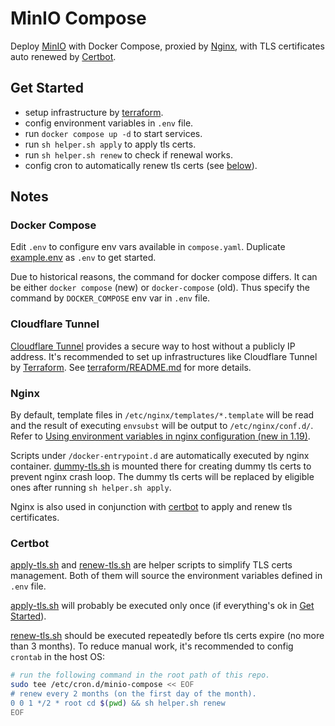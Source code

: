 # MinIO Compose

Deploy [MinIO](https://min.io/) with Docker Compose,
proxied by [Nginx](https://github.com/nginx/nginx),
with TLS certificates auto renewed by [Certbot](https://github.com/certbot/certbot).

## Get Started

- setup infrastructure by [terraform](./terraform/README.md).
- config environment variables in `.env` file.
- run `docker compose up -d` to start services.
- run `sh helper.sh apply` to apply tls certs.
- run `sh helper.sh renew` to check if renewal works.
- config cron to automatically renew tls certs (see [below](#certbot)).

## Notes

### Docker Compose

Edit `.env` to configure env vars available in `compose.yaml`.
Duplicate [example.env](./example.env) as `.env` to get started.

Due to historical reasons, the command for docker compose differs.
It can be either `docker compose` (new) or `docker-compose` (old).
Thus specify the command by `DOCKER_COMPOSE` env var in `.env` file.

### Cloudflare Tunnel

[Cloudflare Tunnel](https://developers.cloudflare.com/cloudflare-one/connections/connect-networks/)
provides a secure way to host without a publicly IP address.
It's recommended to set up infrastructures like Cloudflare Tunnel by [Terraform](https://www.terraform.io/).
See [terraform/README.md](./terraform/README.md) for more details.

### Nginx

By default, template files in `/etc/nginx/templates/*.template` will be read
and the result of executing `envsubst` will be output to `/etc/nginx/conf.d/`.
Refer to [Using environment variables in nginx configuration (new in 1.19)](https://hub.docker.com/_/nginx#:~:text=Using%20environment%20variables%20in%20nginx%20configuration%20(new%20in%201.19)).

Scripts under `/docker-entrypoint.d` are automatically executed by nginx
container. [dummy-tls.sh](./scripts/dummy-tls.sh) is mounted there for creating
dummy tls certs to prevent nginx crash loop. The dummy tls certs will be
replaced by eligible ones after running `sh helper.sh apply`.

Nginx is also used in conjunction with [certbot](#certbot)
to apply and renew tls certificates.

### Certbot

[apply-tls.sh](./scripts/apply-tls.sh) and [renew-tls.sh](./scripts/renew-tls.sh)
are helper scripts to simplify TLS certs management.
Both of them will source the environment variables defined in `.env` file.

[apply-tls.sh](./scripts/apply-tls.sh) will probably be executed only once
(if everything's ok in [Get Started](#get-started)).

[renew-tls.sh](./scripts/renew-tls.sh) should be executed repeatedly before tls
certs expire (no more than 3 months). To reduce manual work, it's recommended to
config `crontab` in the host OS:

```sh
# run the following command in the root path of this repo.
sudo tee /etc/cron.d/minio-compose << EOF
# renew every 2 months (on the first day of the month).
0 0 1 */2 * root cd $(pwd) && sh helper.sh renew
EOF
```
